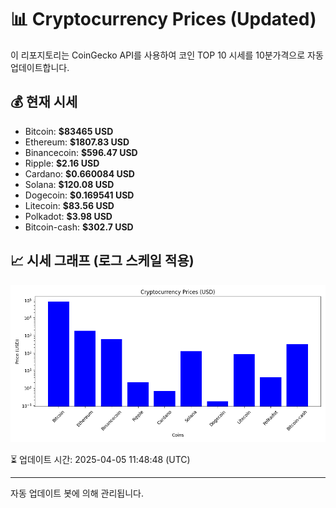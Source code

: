 
# 📊 Cryptocurrency Prices (Updated)

이 리포지토리는 CoinGecko API를 사용하여 코인 TOP 10 시세를 10분가격으로 자동 업데이트합니다.

## 💰 현재 시세
- Bitcoin: **$83465 USD**
- Ethereum: **$1807.83 USD**
- Binancecoin: **$596.47 USD**
- Ripple: **$2.16 USD**
- Cardano: **$0.660084 USD**
- Solana: **$120.08 USD**
- Dogecoin: **$0.169541 USD**
- Litecoin: **$83.56 USD**
- Polkadot: **$3.98 USD**
- Bitcoin-cash: **$302.7 USD**

## 📈 시세 그래프 (로그 스케일 적용)
![Crypto Prices](crypto_prices.png)

⏳ 업데이트 시간: 2025-04-05 11:48:48 (UTC)

---
자동 업데이트 봇에 의해 관리됩니다.
